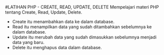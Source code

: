#LATIHAN PHP - CREATE, READ, UPDATE, DELETE
Mempelajari materi PHP tentang Create, Read, Update, Delete.
- Create itu menambahkan data ke dalam database.
- Read itu menampilkan data yang sudah ditambahkan sebelumnya ke dalam database.
- Update itu merubah data yang sudah dimasukkan sebelumnya menjadi data yang baru.
- Delete itu menghapus data dalam database.
